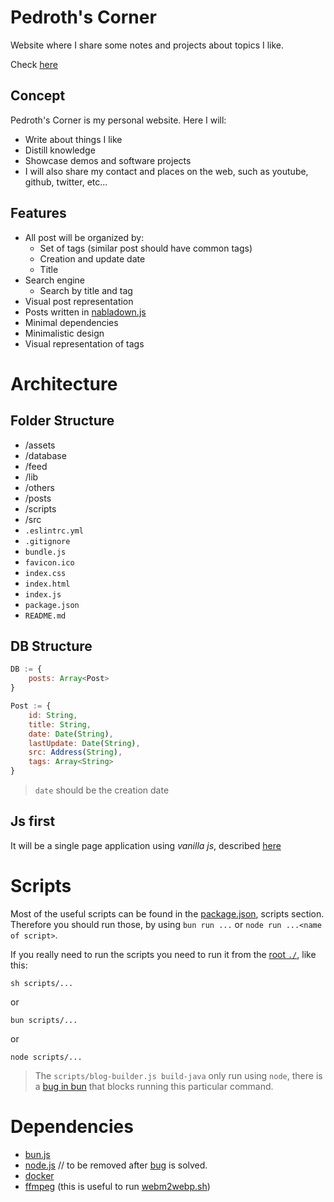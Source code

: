 # Pedroth's Corner

Website where I share some notes and projects about topics I like.

Check [here](https://pedroth.github.io/)

## Concept

Pedroth's Corner is my personal website. Here I will:

- Write about things I like
- Distill knowledge
- Showcase demos and software projects
- I will also share my contact and places on the web, such as youtube, github, twitter, etc...

## Features

- All post will be organized by:
  - Set of tags (similar post should have common tags)
  - Creation and update date
  - Title
- Search engine
  - Search by title and tag
- Visual post representation
- Posts written in [nabladown.js](https://github.com/pedroth/nabladown.js)
- Minimal dependencies
- Minimalistic design
- Visual representation of tags

# Architecture

## Folder Structure
- /assets
- /database
- /feed
- /lib
- /others
- /posts
- /scripts
- /src
- `.eslintrc.yml`
- `.gitignore`
- `bundle.js`
- `favicon.ico`
- `index.css`
- `index.html`
- `index.js`
- `package.json`
- `README.md`

## DB Structure

```javascript
DB := {
    posts: Array<Post>
}

Post := {
	id: String,
	title: String,
	date: Date(String),
	lastUpdate: Date(String),
	src: Address(String),
	tags: Array<String>
}
```

> `date` should be the creation date

## Js first

It will be a single page application using _vanilla js_, described [here](/src)

# Scripts

Most of the useful scripts can be found in the [package.json](./package.json), scripts section. Therefore you should run those, by using `bun run ...` or `node run ...<name of script>`.

If you really need to run the scripts you need to run it from the [root `./`](./), like this:

`sh scripts/...`

or 

`bun scripts/...`

or

`node scripts/...`

> The `scripts/blog-builder.js build-java` only run using `node`, there is a [bug in bun](https://github.com/oven-sh/bun/issues/6992) that blocks running this particular command.


# Dependencies

- [bun.js](https://bun.sh/)
- [node.js](https://nodejs.org/) // to be removed after [bug](https://github.com/oven-sh/bun/issues/6992) is solved.
- [docker](https://www.docker.com/)
- [ffmpeg](https://www.ffmpeg.org/) (this is useful to run [webm2webp.sh](./scripts/webm2webp.sh))